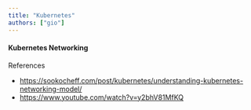 ```yaml
---
title: "Kubernetes"
authors: ["gio"]
---
```


#### Kubernetes Networking

References

- https://sookocheff.com/post/kubernetes/understanding-kubernetes-networking-model/
- https://www.youtube.com/watch?v=y2bhV81MfKQ
